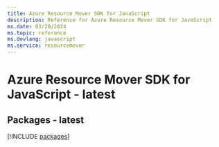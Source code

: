```yaml
---
title: Azure Resource Mover SDK for JavaScript
description: Reference for Azure Resource Mover SDK for JavaScript
ms.date: 03/20/2024
ms.topic: reference
ms.devlang: javascript
ms.service: resourcemover
---
```

# Azure Resource Mover SDK for JavaScript - latest
## Packages - latest
[!INCLUDE [packages](resource-mover-index.md)]